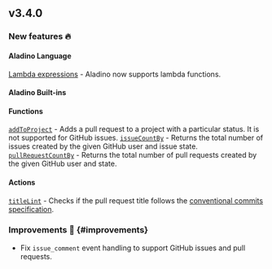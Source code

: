 ## v3.4.0

### New features :fire:

#### Aladino Language

[Lambda expressions](/guides/aladino-language) - Aladino now supports lambda functions.

#### Aladino Built-ins

#### Functions

[`addToProject`](/guides/built-ins#addtoproject) - Adds a pull request to a project with a particular status. It is not supported for GitHub issues.
[`issueCountBy`](/guides/built-ins#issuecountby) - Returns the total number of issues created by the given GitHub user and issue state.
[`pullRequestCountBy`](/guides/built-ins#pullrequestcountby) - Returns the total number of pull requests created by the given GitHub user and state.

#### Actions

[`titleLint`](/guides/built-ins#titlelint) - Checks if the pull request title follows the [conventional commits specification](https://www.conventionalcommits.org/en/v1.0.0/).

### Improvements :rocket: {#improvements}

- Fix `issue_comment` event handling to support GitHub issues and pull requests.
